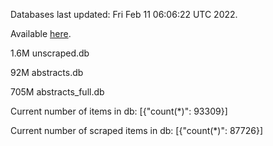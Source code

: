 Databases last updated: Fri Feb 11 06:06:22 UTC 2022. 

Available [here](https://github.com/cbeauhilton/ash-db/releases).

1.6M	unscraped.db

92M	abstracts.db

705M	abstracts_full.db

Current number of items in db:
[{"count(*)": 93309}]

Current number of scraped items in db:
[{"count(*)": 87726}]
